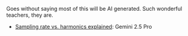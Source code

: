 Goes without saying most of this will be AI generated. Such wonderful teachers, they are. 

* [Sampling rate vs. harmonics explained](sampling_rate.md): Gemini 2.5 Pro
